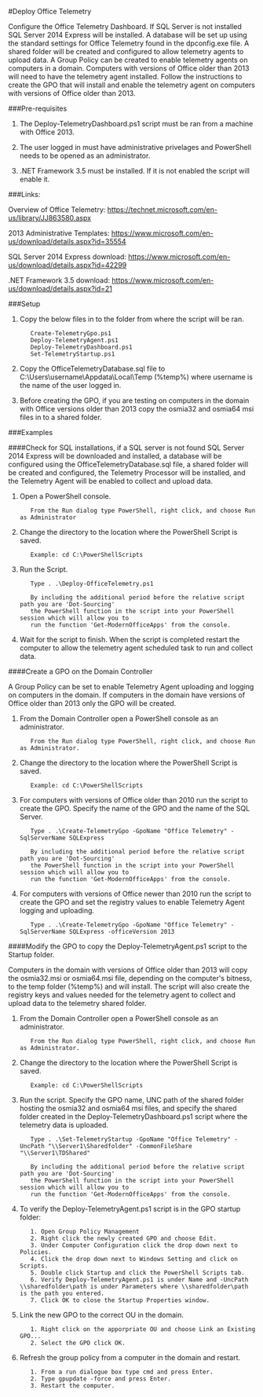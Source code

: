 #Deploy Office Telemetry

Configure the Office Telemetry Dashboard. If SQL Server is not installed SQL Server 2014 Express 
will be installed. A database will be set up using the standard settings for Office Telemetry found in the dpconfig.exe file.
A shared folder will be created and configured to allow telemetry agents to upload data. A Group Policy can be created to enable telemetry agents on computers in a domain. Computers with versions of Office older than 2013 will need to have the telemetry agent installed. Follow the instructions to create the GPO that will install and enable the telemetry agent on computers with versions of Office older than 2013.

###Pre-requisites

1. The Deploy-TelemetryDashboard.ps1 script must be ran from a machine with Office 2013.

2. The user logged in must have administrative privelages and PowerShell needs to be opened as an administrator.

3. .NET Framework 3.5 must be installed. If it is not enabled the script will enable it.

###Links:

Overview of Office Telemetry: https://technet.microsoft.com/en-us/library/JJ863580.aspx

2013 Administrative Templates: https://www.microsoft.com/en-us/download/details.aspx?id=35554

SQL Server 2014 Express download: https://www.microsoft.com/en-us/download/details.aspx?id=42299

.NET Framework 3.5 download: https://www.microsoft.com/en-us/download/details.aspx?id=21

###Setup

1. Copy the below files in to the folder from where the script will be ran.

          Create-TelemetryGpo.ps1
          Deploy-TelemetryAgent.ps1
          Deploy-TelemetryDashboard.ps1
          Set-TelemetryStartup.ps1
          
2. Copy the OfficeTelemetryDatabase.sql file to C:\Users\username\Appdata\Local\Temp (%temp%) where username
is the name of the user logged in.
          
3. Before creating the GPO, if you are testing on computers in the domain with Office versions older than 2013 copy the osmia32 and osmia64 msi files in to a shared folder. 

###Examples

####Check for SQL installations, if a SQL server is not found SQL Server 2014 Express will be downloaded and installed, a database will be configured using the OfficeTelemetryDatabase.sql file, a shared folder will be created and configured, the Telemetry Processor will be installed, and the Telemetry Agent will be enabled to collect and upload data.

1. Open a PowerShell console.

          From the Run dialog type PowerShell, right click, and choose Run as Administrator
            
2. Change the directory to the location where the PowerShell Script is saved.

          Example: cd C:\PowerShellScripts
            
3. Run the Script.

          Type . .\Deploy-OfficeTelemetry.ps1
          
          By including the additional period before the relative script path you are 'Dot-Sourcing' 
          the PowerShell function in the script into your PowerShell session which will allow you to 
          run the function 'Get-ModernOfficeApps' from the console.
          
4. Wait for the script to finish. When the script is completed restart the computer to allow the 
telemetry agent scheduled task to run and collect data.

####Create a GPO on the Domain Controller

A Group Policy can be set to enable Telemetry Agent uploading and logging on computers in the domain. If computers in
the domain have versions of Office older than 2013 only the GPO will be created.

1. From the Domain Controller open a PowerShell console as an administrator.

          From the Run dialog type PowerShell, right click, and choose Run as Administrator.
          
2. Change the directory to the location where the PowerShell Script is saved.

          Example: cd C:\PowerShellScripts
          
3. For computers with versions of Office older than 2010 run the script to create the GPO. Specify the name of the GPO and the name of the SQL Server.

          Type . .\Create-TelemetryGpo -GpoName "Office Telemetry" -SqlServerName SQLExpress
          
          By including the additional period before the relative script path you are 'Dot-Sourcing' 
          the PowerShell function in the script into your PowerShell session which will allow you to 
          run the function 'Get-ModernOfficeApps' from the console.

4. For computers with versions of Office newer than 2010 run the script to create the GPO and set the registry values to enable Telemetry Agent logging and uploading.

          Type . .\Create-TelemetryGpo -GpoName "Office Telemetry" -SqlServerName SQLExpress -officeVersion 2013

####Modify the GPO to copy the Deploy-TelemetryAgent.ps1 script to the Startup folder. 

Computers in the domain with versions of Office older than 2013 will copy the osmia32.msi or osmia64.msi file, depending on the computer's bitness, to the temp folder (%temp%) and will install. The script will also create the registry keys and values needed for the telemetry agent to collect and upload data to the telemetry shared folder.

1. From the Domain Controller open a PowerShell console as an administrator.

          From the Run dialog type PowerShell, right click, and choose Run as Administrator.
          
2. Change the directory to the location where the PowerShell Script is saved.

          Example: cd C:\PowerShellScripts
          
3. Run the script. Specify the GPO name, UNC path of the shared folder hosting the osmia32 and osmia64 msi files, and specify the shared folder created in the Deploy-TelemetryDashboard.ps1 script where the telemetry data is uploaded.

          Type . .\Set-TelemetryStartup -GpoName "Office Telemetry" -UncPath "\\Server1\Sharedfolder" -CommonFileShare "\\Server1\TDShared"
          
          By including the additional period before the relative script path you are 'Dot-Sourcing' 
          the PowerShell function in the script into your PowerShell session which will allow you to 
          run the function 'Get-ModernOfficeApps' from the console.
          
4. To verify the Deploy-TelemetryAgent.ps1 script is in the GPO startup folder:

          1. Open Group Policy Management
          2. Right click the newly created GPO and choose Edit.
          3. Under Computer Configuration click the drop down next to Policies.
          4. Click the drop down next to Windows Setting and click on Scripts.
          5. Double click Startup and click the PowerShell Scripts tab.
          6. Verify Deploy-TelemetryAgent.ps1 is under Name and -UncPath \\sharedfolder\path is under Parameters where \\sharedfolder\path is the path you entered.
          7. Click OK to close the Startup Properties window.
          
5. Link the new GPO to the correct OU in the domain.

          1. Right click on the apporpriate OU and choose Link an Existing GPO...
          2. Select the GPO click OK.

6. Refresh the group policy from a computer in the domain and restart.

          1. From a run dialogue box type cmd and press Enter.
          2. Type gpupdate -force and press Enter.
          3. Restart the computer.
          

